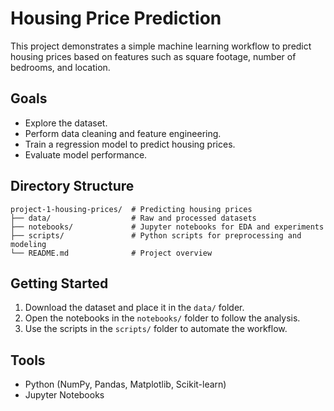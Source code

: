 # Housing Price Prediction

This project demonstrates a simple machine learning workflow to predict housing prices based on features such as square footage, number of bedrooms, and location.

## Goals
- Explore the dataset.
- Perform data cleaning and feature engineering.
- Train a regression model to predict housing prices.
- Evaluate model performance.

## Directory Structure
```
project-1-housing-prices/  # Predicting housing prices
├── data/                  # Raw and processed datasets
├── notebooks/             # Jupyter notebooks for EDA and experiments
├── scripts/               # Python scripts for preprocessing and modeling
└── README.md              # Project overview
```

## Getting Started
1. Download the dataset and place it in the `data/` folder.
2. Open the notebooks in the `notebooks/` folder to follow the analysis.
3. Use the scripts in the `scripts/` folder to automate the workflow.

## Tools
- Python (NumPy, Pandas, Matplotlib, Scikit-learn)
- Jupyter Notebooks
